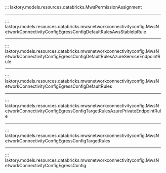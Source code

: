 ::: laktory.models.resources.databricks.MwsPermissionAssignment

---

::: laktory.models.resources.databricks.mwsnetworkconnectivityconfig.MwsNetworkConnectivityConfigEgressConfigDefaultRulesAwsStableIpRule

---

::: laktory.models.resources.databricks.mwsnetworkconnectivityconfig.MwsNetworkConnectivityConfigEgressConfigDefaultRulesAzureServiceEndpointRule

---

::: laktory.models.resources.databricks.mwsnetworkconnectivityconfig.MwsNetworkConnectivityConfigEgressConfigDefaultRules

---

::: laktory.models.resources.databricks.mwsnetworkconnectivityconfig.MwsNetworkConnectivityConfigEgressConfigTargetRulesAzurePrivateEndpointRule

---

::: laktory.models.resources.databricks.mwsnetworkconnectivityconfig.MwsNetworkConnectivityConfigEgressConfigTargetRules

---

::: laktory.models.resources.databricks.mwsnetworkconnectivityconfig.MwsNetworkConnectivityConfigEgressConfig

